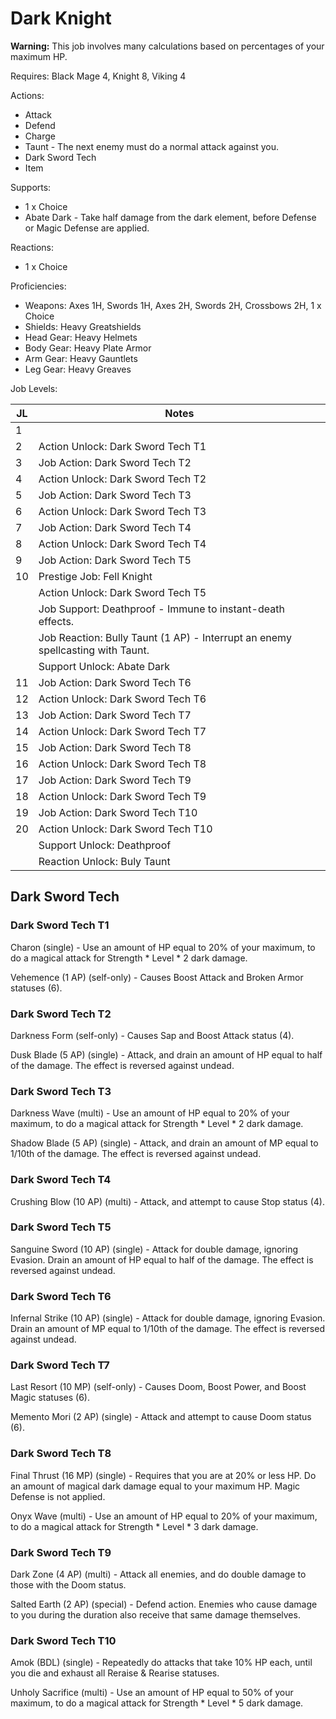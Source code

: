 # Dark Knight

**Warning:** This job involves many calculations based on percentages of your maximum HP.

Requires: Black Mage 4, Knight 8, Viking 4

Actions:

- Attack
- Defend
- Charge
- Taunt - The next enemy must do a normal attack against you.
- Dark Sword Tech
- Item

Supports:

- 1 x Choice
- Abate Dark - Take half damage from the dark element, before Defense or Magic Defense are applied.

Reactions:

- 1 x Choice

Proficiencies:

- Weapons: Axes 1H, Swords 1H, Axes 2H, Swords 2H, Crossbows 2H, 1 x Choice
- Shields: Heavy Greatshields
- Head Gear: Heavy Helmets
- Body Gear: Heavy Plate Armor
- Arm Gear: Heavy Gauntlets
- Leg Gear: Heavy Greaves

Job Levels:

| JL | Notes |
| --- | --- |
| 1 | 
| 2 | Action Unlock: Dark Sword Tech T1
| 3 | Job Action: Dark Sword Tech T2
| 4 | Action Unlock: Dark Sword Tech T2
| 5 | Job Action: Dark Sword Tech T3
| 6 | Action Unlock: Dark Sword Tech T3
| 7 | Job Action: Dark Sword Tech T4
| 8 | Action Unlock: Dark Sword Tech T4
| 9 | Job Action: Dark Sword Tech T5
| 10 | Prestige Job: Fell Knight
|    | Action Unlock: Dark Sword Tech T5
|    | Job Support: Deathproof - Immune to instant-death effects.
|    | Job Reaction: Bully Taunt (1 AP) - Interrupt an enemy spellcasting with Taunt.
|    | Support Unlock: Abate Dark
| 11 | Job Action: Dark Sword Tech T6
| 12 | Action Unlock: Dark Sword Tech T6
| 13 | Job Action: Dark Sword Tech T7
| 14 | Action Unlock: Dark Sword Tech T7
| 15 | Job Action: Dark Sword Tech T8
| 16 | Action Unlock: Dark Sword Tech T8
| 17 | Job Action: Dark Sword Tech T9
| 18 | Action Unlock: Dark Sword Tech T9
| 19 | Job Action: Dark Sword Tech T10
| 20 | Action Unlock: Dark Sword Tech T10
|    | Support Unlock: Deathproof
|    | Reaction Unlock: Buly Taunt

## Dark Sword Tech

### Dark Sword Tech T1

Charon (single) - Use an amount of HP equal to 20% of your maximum, to do a magical attack for Strength * Level * 2 dark damage.

Vehemence (1 AP) (self-only) - Causes Boost Attack and Broken Armor statuses (6).

### Dark Sword Tech T2

Darkness Form (self-only) - Causes Sap and Boost Attack status (4).

Dusk Blade (5 AP) (single) - Attack, and drain an amount of HP equal to half of the damage. The effect is reversed against undead.

### Dark Sword Tech T3

Darkness Wave (multi) - Use an amount of HP equal to 20% of your maximum, to do a magical attack for Strength * Level * 2 dark damage.

Shadow Blade (5 AP) (single) - Attack, and drain an amount of MP equal to 1/10th of the damage. The effect is reversed against undead.

### Dark Sword Tech T4

Crushing Blow (10 AP) (multi) - Attack, and attempt to cause Stop status (4).

### Dark Sword Tech T5

Sanguine Sword (10 AP) (single) - Attack for double damage, ignoring Evasion. Drain an amount of HP equal to half of the damage. The effect is reversed against undead.

### Dark Sword Tech T6

Infernal Strike (10 AP) (single) - Attack for double damage, ignoring Evasion. Drain an amount of MP equal to 1/10th of the damage. The effect is reversed against undead.

### Dark Sword Tech T7

Last Resort (10 MP) (self-only) - Causes Doom, Boost Power, and Boost Magic statuses (6).

Memento Mori (2 AP) (single) - Attack and attempt to cause Doom status (6).

### Dark Sword Tech T8

Final Thrust (16 MP) (single) - Requires that you are at 20% or less HP. Do an amount of magical dark damage equal to your maximum HP. Magic Defense is not applied.

Onyx Wave (multi) - Use an amount of HP equal to 20% of your maximum, to do a magical attack for Strength * Level * 3 dark damage.

### Dark Sword Tech T9

Dark Zone (4 AP) (multi) - Attack all enemies, and do double damage to those with the Doom status.

Salted Earth (2 AP) (special) - Defend action. Enemies who cause damage to you during the duration also receive that same damage themselves.

### Dark Sword Tech T10

Amok (BDL) (single) - Repeatedly do attacks that take 10% HP each, until you die and exhaust all Reraise & Rearise statuses.

Unholy Sacrifice (multi) - Use an amount of HP equal to 50% of your maximum, to do a magical attack for Strength * Level * 5 dark damage.
